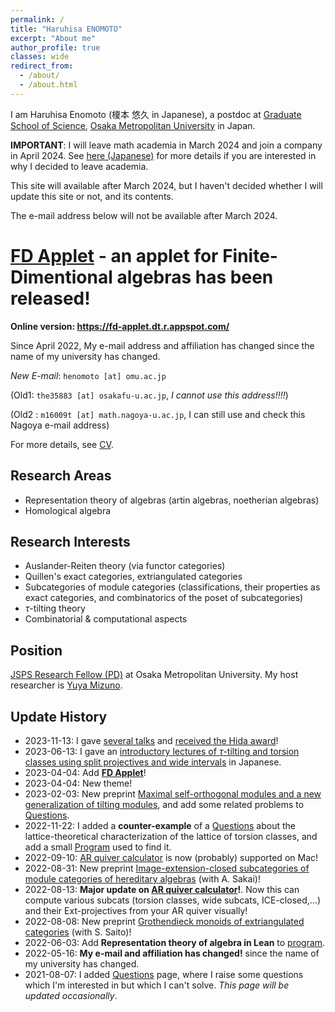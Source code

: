 ```yaml
---
permalink: /
title: "Haruhisa ENOMOTO"
excerpt: "About me"
author_profile: true
classes: wide
redirect_from:
  - /about/
  - /about.html
---
```


I am Haruhisa Enomoto (榎本 悠久 in Japanese), a postdoc at
[Graduate School of Science](https://www.omu.ac.jp/sci/en/),
[Osaka Metropolitan University](https://www.omu.ac.jp/en/) in Japan.

**IMPORTANT**: I will leave math academia in March 2024 and join a company in April 2024. See [here (Japanese)](/acadexit/) for more details if you are interested in why I decided to leave academia.

This site will available after March 2024, but I haven't decided whether I will update this site or not, and its contents.

The e-mail address below will not be available after March 2024.

# [FD Applet](/fd-applet/) - an applet for Finite-Dimentional algebras has been released!

**Online version: <https://fd-applet.dt.r.appspot.com/>**

Since April 2022, My e-mail address and affiliation has changed since the name of my university has changed.

_New E-mail_:
`henomoto [at] omu.ac.jp`

(Old1: `the35883 [at] osakafu-u.ac.jp`,
_I cannot use this address!!!!_)

(Old2 : `m16009t [at] math.nagoya-u.ac.jp`,
I can still use and check this Nagoya e-mail address)

For more details, see [CV](/cv/).

## Research Areas

- Representation theory of algebras (artin algebras, noetherian algebras)
- Homological algebra

## Research Interests

- Auslander-Reiten theory (via functor categories)
- Quillen's exact categories, extriangulated categories
- Subcategories of module categories (classifications, their properties as exact categories, and combinatorics of the poset of subcategories)
- $\tau$-tilting theory
- Combinatorial & computational aspects

## Position

[JSPS Research Fellow (PD)](https://www.jsps.go.jp/english/e-pd/) at Osaka Metropolitan University. My host researcher is [Yuya Mizuno](https://researchmap.jp/y-mizuno?lang=en).

## Update History

- 2023-11-13: I gave [several talks](/talks/) and [received the Hida award](/cv/)!
- 2023-06-13: I gave an [introductory lectures of $\tau$-tilting and torsion classes using split projectives and wide intervals](/talks/2023-06-13/) in Japanese.
- 2023-04-04: Add **[FD Applet](/fd-applet/)**!
- 2023-04-04: New theme!
- 2023-02-03: New preprint [Maximal self-orthogonal modules and a new generalization of tilting modules](/papers/mso/), and add some related problems to [Questions](/questions/).
- 2022-11-22: I added a **counter-example** of a [Questions](/questions/) about the lattice-theoretical characterization of the lattice of torsion classes, and add a small [Program](/codes/) used to find it.
- 2022-09-10: [AR quiver calculator](/codes/) is now (probably) supported on Mac!
- 2022-08-31: New preprint [Image-extension-closed subcategories of module categories of hereditary algebras](/papers/ie-closed/) (with A. Sakai)!
- 2022-08-13: **Major update on [AR quiver calculator](/codes/)!**. Now this can compute various subcats (torsion classes, wide subcats, ICE-closed,...) and their Ext-projectives from your AR quiver visually!
- 2022-08-08: New preprint [Grothendieck monoids of extriangulated categories](/papers/et-monoid/) (with S. Saito)!
- 2022-06-03: Add **Representation theory of algebra in Lean** to [program](/codes/).
- 2022-05-16: **My e-mail and affiliation has changed!** since the name of my university has changed.
- 2021-08-07: I added [Questions](/questions/) page, where I raise some questions which I'm interested in but which I can't solve. _This page will be updated occasionally_.
